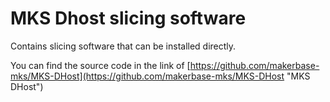 # MKS Dhost slicing software<br>
Contains slicing software that can be installed directly.

You can find the source code in the link of [https://github.com/makerbase-mks/MKS-DHost](https://github.com/makerbase-mks/MKS-DHost "MKS DHost")